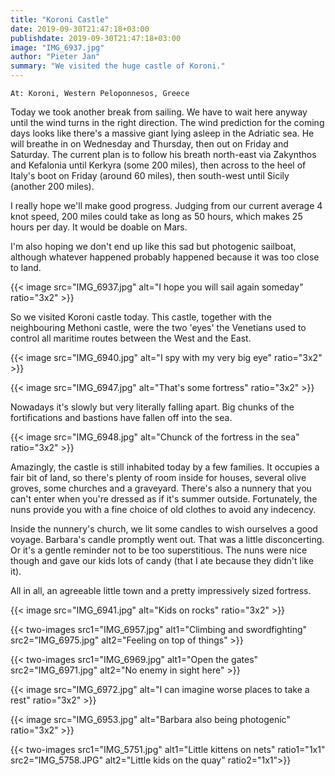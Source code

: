 ```yaml
---
title: "Koroni Castle"
date: 2019-09-30T21:47:18+03:00
publishdate: 2019-09-30T21:47:18+03:00
image: "IMG_6937.jpg"
author: "Pieter Jan"
summary: "We visited the huge castle of Koroni."
---
```


`At: Koroni, Western Peloponnesos, Greece`

Today we took another break from sailing. We have to wait here anyway until the wind turns in the right direction. The wind prediction for the coming days looks like there's a massive giant lying asleep in the Adriatic sea. He will breathe in on Wednesday and Thursday, then out on Friday and Saturday. The current plan is to follow his breath north-east via Zakynthos and Kefalonia until Kerkyra (some 200 miles), then across to the heel of Italy's boot on Friday (around 60 miles), then south-west until Sicily (another 200 miles).

I really hope we'll make good progress. Judging from our current average 4 knot speed, 200 miles could take as long as 50 hours, which makes 25 hours per day. It would be doable on Mars.

I'm also hoping we don't end up like this sad but photogenic sailboat, although whatever happened probably happened because it was too close to land.

{{< image src="IMG_6937.jpg" alt="I hope you will sail again someday" ratio="3x2" >}}

So we visited Koroni castle today. This castle, together with the neighbouring Methoni castle, were the two 'eyes' the Venetians used to control all maritime routes between the West and the East.

{{< image src="IMG_6940.jpg" alt="I spy with my very big eye" ratio="3x2" >}}

{{< image src="IMG_6947.jpg" alt="That's some fortress" ratio="3x2" >}}

Nowadays it's slowly but very literally falling apart. Big chunks of the fortifications and bastions have fallen off into the sea.

{{< image src="IMG_6948.jpg" alt="Chunck of the fortress in the sea" ratio="3x2" >}}

Amazingly, the castle is still inhabited today by a few families. It occupies a fair bit of land, so there's plenty of room inside for houses, several olive groves, some churches and a graveyard. There's also a nunnery that you can't enter when you're dressed as if it's summer outside. Fortunately, the nuns provide you with a fine choice of old clothes to avoid any indecency.

Inside the nunnery's church, we lit some candles to wish ourselves a good voyage. Barbara's candle promptly went out. That was a little disconcerting. Or it's a gentle reminder not to be too superstitious. The nuns were nice though and gave our kids lots of candy (that I ate because they didn't like it).

All in all, an agreeable little town and a pretty impressively sized fortress.

{{< image src="IMG_6941.jpg" alt="Kids on rocks" ratio="3x2" >}}

{{< two-images src1="IMG_6957.jpg" alt1="Climbing and swordfighting" src2="IMG_6975.jpg" alt2="Feeling on top of things" >}}

{{< two-images src1="IMG_6969.jpg" alt1="Open the gates" src2="IMG_6971.jpg" alt2="No enemy in sight here" >}}

{{< image src="IMG_6972.jpg" alt="I can imagine worse places to take a rest" ratio="3x2" >}}

{{< image src="IMG_6953.jpg" alt="Barbara also being photogenic" ratio="3x2" >}}

{{< two-images src1="IMG_5751.jpg" alt1="Little kittens on nets" ratio1="1x1" src2="IMG_5758.JPG" alt2="Little kids on the quay"  ratio2="1x1">}}

